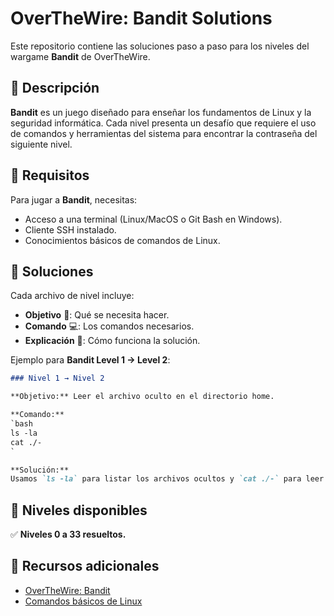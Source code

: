 # OverTheWire: Bandit Solutions

Este repositorio contiene las soluciones paso a paso para los niveles del wargame **Bandit** de OverTheWire.

## 📌 Descripción
**Bandit** es un juego diseñado para enseñar los fundamentos de Linux y la seguridad informática. Cada nivel presenta un desafío que requiere el uso de comandos y herramientas del sistema para encontrar la contraseña del siguiente nivel.

## 🚀 Requisitos
Para jugar a **Bandit**, necesitas:
- Acceso a una terminal (Linux/MacOS o Git Bash en Windows).
- Cliente SSH instalado.
- Conocimientos básicos de comandos de Linux.

## 📜 Soluciones
Cada archivo de nivel incluye:
- **Objetivo** 🎯: Qué se necesita hacer.
- **Comando** 💻: Los comandos necesarios.
- **Explicación** 📖: Cómo funciona la solución.

Ejemplo para **Bandit Level 1 → Level 2**:
```md
### Nivel 1 → Nivel 2

**Objetivo:** Leer el archivo oculto en el directorio home.

**Comando:**
`bash
ls -la
cat ./-
`

**Solución:**
Usamos `ls -la` para listar los archivos ocultos y `cat ./-` para leer el contenido del archivo `-`, que contiene la contraseña del siguiente nivel.
```

## 🎯 Niveles disponibles
✅ **Niveles 0 a 33 resueltos.**

## 📜 Recursos adicionales
- [OverTheWire: Bandit](https://overthewire.org/wargames/bandit/)
- [Comandos básicos de Linux](https://www.gnu.org/software/bash/manual/bash.html)



